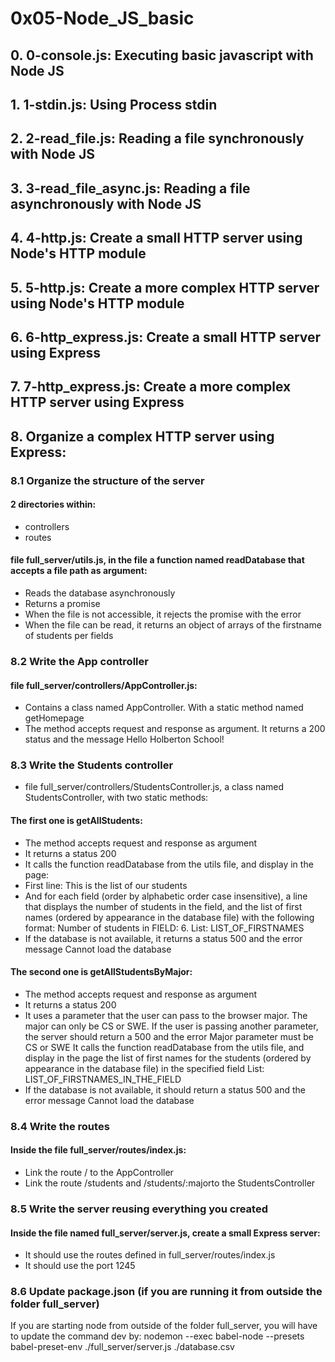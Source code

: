 # 0x05-Node_JS_basic

## 0. 0-console.js: Executing basic javascript with Node JS
## 1. 1-stdin.js: Using Process stdin
## 2. 2-read_file.js: Reading a file synchronously with Node JS
## 3. 3-read_file_async.js: Reading a file asynchronously with Node JS
## 4. 4-http.js: Create a small HTTP server using Node's HTTP module
## 5. 5-http.js: Create a more complex HTTP server using Node's HTTP module
## 6. 6-http_express.js: Create a small HTTP server using Express
## 7. 7-http_express.js: Create a more complex HTTP server using Express
## 8. Organize a complex HTTP server using Express:

### 8.1 Organize the structure of the server
#### 2 directories within:
- controllers
- routes
#### file full_server/utils.js, in the file a function named readDatabase that accepts a file path as argument:
- Reads the database asynchronously
- Returns a promise
- When the file is not accessible, it rejects the promise with the error
- When the file can be read, it returns an object of arrays of the firstname of students per fields

### 8.2 Write the App controller
#### file full_server/controllers/AppController.js:
- Contains a class named AppController. With a static method named getHomepage
- The method accepts request and response as argument. It returns a 200 status and the message Hello Holberton School!

### 8.3 Write the Students controller
- file full_server/controllers/StudentsController.js, a class named StudentsController, with two static methods:
#### The first one is getAllStudents:
- The method accepts request and response as argument
- It returns a status 200
- It calls the function readDatabase from the utils file, and display in the page:
- First line: This is the list of our students
- And for each field (order by alphabetic order case insensitive), a line that displays the number of students in the field, and the list of first names (ordered by appearance in the database file) with the following format: Number of students in FIELD: 6. List: LIST_OF_FIRSTNAMES
- If the database is not available, it returns a status 500 and the error message Cannot load the database
#### The second one is getAllStudentsByMajor:
- The method accepts request and response as argument
- It returns a status 200
- It uses a parameter that the user can pass to the browser major. The major can only be CS or SWE. If the user is passing another parameter, the server should return a 500 and the error Major parameter must be CS or SWE
It calls the function readDatabase from the utils file, and display in the page the list of first names for the students (ordered by appearance in the database file) in the specified field List: LIST_OF_FIRSTNAMES_IN_THE_FIELD
- If the database is not available, it should return a status 500 and the error message Cannot load the database

### 8.4 Write the routes
#### Inside the file full_server/routes/index.js:
- Link the route / to the AppController
- Link the route /students and /students/:majorto the StudentsController

### 8.5 Write the server reusing everything you created
#### Inside the file named full_server/server.js, create a small Express server:
- It should use the routes defined in full_server/routes/index.js
- It should use the port 1245

### 8.6 Update package.json (if you are running it from outside the folder full_server)
If you are starting node from outside of the folder full_server, you will have to update the command dev by: nodemon --exec babel-node --presets babel-preset-env ./full_server/server.js ./database.csv